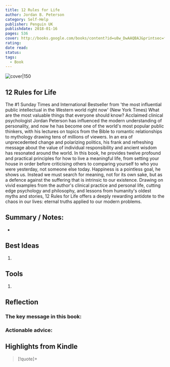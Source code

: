```yaml
---
title: 12 Rules for Life
author: Jordan B. Peterson
category: Self-Help
publisher: Penguin UK
publishdate: 2018-01-16
pages: 536
cover: http://books.google.com/books/content?id=u8w_DwAAQBAJ&printsec=frontcover&img=1&zoom=1&edge=curl&source=gbs_api
rating: 
date read: 
status: 
tags:
  - Book
---
```


![cover|150](http://books.google.com/books/content?id=u8w_DwAAQBAJ&printsec=frontcover&img=1&zoom=1&edge=curl&source=gbs_api.md)

## 12 Rules for Life
The #1 Sunday Times and International Bestseller from 'the most influential public intellectual in the Western world right now' (New York Times) What are the most valuable things that everyone should know? Acclaimed clinical psychologist Jordan Peterson has influenced the modern understanding of personality, and now he has become one of the world's most popular public thinkers, with his lectures on topics from the Bible to romantic relationships to mythology drawing tens of millions of viewers. In an era of unprecedented change and polarizing politics, his frank and refreshing message about the value of individual responsibility and ancient wisdom has resonated around the world. In this book, he provides twelve profound and practical principles for how to live a meaningful life, from setting your house in order before criticising others to comparing yourself to who you were yesterday, not someone else today. Happiness is a pointless goal, he shows us. Instead we must search for meaning, not for its own sake, but as a defence against the suffering that is intrinsic to our existence. Drawing on vivid examples from the author's clinical practice and personal life, cutting edge psychology and philosophy, and lessons from humanity's oldest myths and stories, 12 Rules for Life offers a deeply rewarding antidote to the chaos in our lives: eternal truths applied to our modern problems.
## Summary / Notes:
- 

## Best Ideas
1. 
## Tools
1. 

## Reflection
### The key message in this book:

### Actionable advice:

## Highlights from Kindle

>[!quote]+ 
>